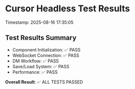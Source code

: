 # Cursor Headless Test Results
Timestamp: 2025-08-16 17:35:05

## Test Results Summary

- Component Initialization: ✅ PASS
- WebSocket Connection: ✅ PASS
- DM Workflow: ✅ PASS
- Save/Load System: ✅ PASS
- Performance: ✅ PASS

**Overall Result**: ✅ ALL TESTS PASSED

